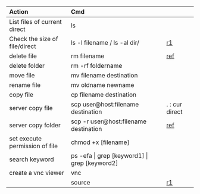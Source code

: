 | Action | Cmd |  |
| :--- | :--- | :--- |
| List files of current direct | ls |  |
| Check the size of file/direct | ls -l filename    /   ls -al dir/ | [r1](https://stackoverflow.com/questions/11720079/how-can-i-see-the-size-of-files-and-directories-in-linux) |
| delete file | rm filename | [ref](https://access.redhat.com/documentation/en-US/Red_Hat_Enterprise_Linux/4/html/Step_by_Step_Guide/s1-manipulate-current.html) |
| delete folder | rm -rf foldername |  |
| move file | mv filename destination |  |
| rename file | mv oldname newname |  |
| copy file | cp filename destination |  |
| server copy file | scp user@host:filename destination | . : cur direct |
| server copy folder | scp -r user@host:filename destination | [ref](http://www.hypexr.org/linux_scp_help.php) |
| set execute permission of file | chmod +x \[filename\] |  |
| search keyword | ps -efa \| grep \[keyword1\] \| grep \[keyword2\] |  |
| create a vnc viewer | vnc |  |
|  | source | [r1](https://better-coding.com/solved-njs-045-dpi-1047-64-bit-oracle-client-library-cannot-be-loaded/) |



